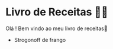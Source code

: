 

# Livro de Receitas :man_cook:

Olá ! Bem vindo ao meu livro de receitas:wave:

- Strogonoff de frango
